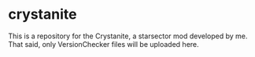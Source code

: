 # crystanite
This is a repository for the Crystanite, a starsector mod developed by me. That said, only VersionChecker files will be uploaded here.
